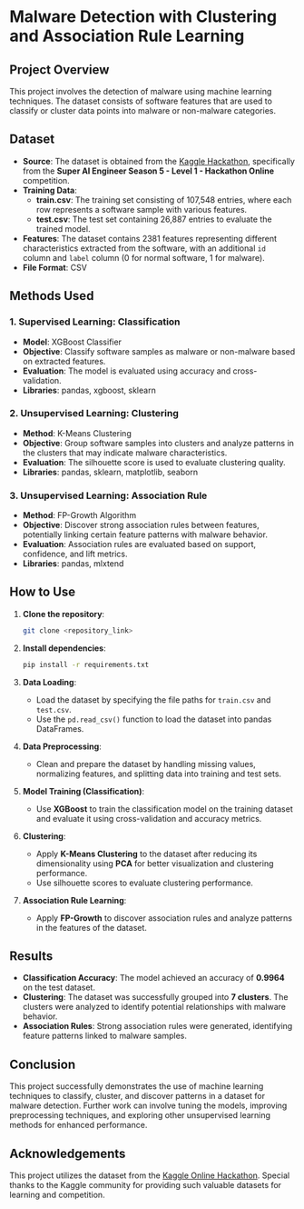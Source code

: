 
# Malware Detection with Clustering and Association Rule Learning

## Project Overview
This project involves the detection of malware using machine learning techniques. The dataset consists of software features that are used to classify or cluster data points into malware or non-malware categories.

## Dataset

- **Source**: The dataset is obtained from the [Kaggle Hackathon](https://www.kaggle.com/datasets/), specifically from the **Super AI Engineer Season 5 - Level 1 - Hackathon Online** competition.
- **Training Data**:
  - **train.csv**: The training set consisting of 107,548 entries, where each row represents a software sample with various features.
  - **test.csv**: The test set containing 26,887 entries to evaluate the trained model.
- **Features**: The dataset contains 2381 features representing different characteristics extracted from the software, with an additional `id` column and `label` column (0 for normal software, 1 for malware).
- **File Format**: CSV

## Methods Used

### 1. **Supervised Learning: Classification**
   - **Model**: XGBoost Classifier
   - **Objective**: Classify software samples as malware or non-malware based on extracted features.
   - **Evaluation**: The model is evaluated using accuracy and cross-validation.
   - **Libraries**: pandas, xgboost, sklearn

### 2. **Unsupervised Learning: Clustering**
   - **Method**: K-Means Clustering
   - **Objective**: Group software samples into clusters and analyze patterns in the clusters that may indicate malware characteristics.
   - **Evaluation**: The silhouette score is used to evaluate clustering quality.
   - **Libraries**: pandas, sklearn, matplotlib, seaborn

### 3. **Unsupervised Learning: Association Rule**
   - **Method**: FP-Growth Algorithm
   - **Objective**: Discover strong association rules between features, potentially linking certain feature patterns with malware behavior.
   - **Evaluation**: Association rules are evaluated based on support, confidence, and lift metrics.
   - **Libraries**: pandas, mlxtend

## How to Use

1. **Clone the repository**:
   ```bash
   git clone <repository_link>
   ```

2. **Install dependencies**:
   ```bash
   pip install -r requirements.txt
   ```

3. **Data Loading**:
   - Load the dataset by specifying the file paths for `train.csv` and `test.csv`.
   - Use the `pd.read_csv()` function to load the dataset into pandas DataFrames.

4. **Data Preprocessing**:
   - Clean and prepare the dataset by handling missing values, normalizing features, and splitting data into training and test sets.

5. **Model Training (Classification)**:
   - Use **XGBoost** to train the classification model on the training dataset and evaluate it using cross-validation and accuracy metrics.

6. **Clustering**:
   - Apply **K-Means Clustering** to the dataset after reducing its dimensionality using **PCA** for better visualization and clustering performance.
   - Use silhouette scores to evaluate clustering performance.

7. **Association Rule Learning**:
   - Apply **FP-Growth** to discover association rules and analyze patterns in the features of the dataset.

## Results
- **Classification Accuracy**: The model achieved an accuracy of **0.9964** on the test dataset.
- **Clustering**: The dataset was successfully grouped into **7 clusters**. The clusters were analyzed to identify potential relationships with malware behavior.
- **Association Rules**: Strong association rules were generated, identifying feature patterns linked to malware samples.

## Conclusion
This project successfully demonstrates the use of machine learning techniques to classify, cluster, and discover patterns in a dataset for malware detection. Further work can involve tuning the models, improving preprocessing techniques, and exploring other unsupervised learning methods for enhanced performance.

## Acknowledgements
This project utilizes the dataset from the [Kaggle Online Hackathon](https://www.kaggle.com/datasets/). Special thanks to the Kaggle community for providing such valuable datasets for learning and competition.
